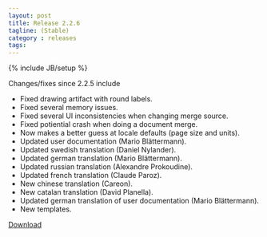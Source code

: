 ```yaml
---
layout: post
title: Release 2.2.6
tagline: (Stable)
category : releases
tags:
---
```

{% include JB/setup %}

Changes/fixes since 2.2.5 include

- Fixed drawing artifact with round labels.
- Fixed several memory issues.
- Fixed several UI inconsistencies when changing merge source.
- Fixed potiential crash when doing a document merge.
- Now makes a better guess at locale defaults (page size and units).
- Updated user documentation (Mario Blättermann).
- Updated swedish translation (Daniel Nylander).
- Updated german translation (Mario Blättermann).
- Updated russian translation (Alexandre Prokoudine).
- Updated french translation (Claude Paroz).
- New chinese translation (Careon).
- New catalan translation (David Planella).
- Updated german translation of user documentation (Mario Blättermann).
- New templates.

[Download](/pages/download.html)
